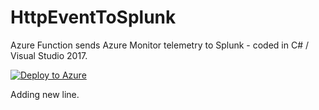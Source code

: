 # HttpEventToSplunk

Azure Function sends Azure Monitor telemetry to Splunk - coded in C# / Visual Studio 2017.

[![Deploy to Azure](http://azuredeploy.net/deploybutton.png)](https://portal.azure.com/#create/Microsoft.Template/uri/https%3A%2F%2Fraw.githubusercontent.com%2Fjyomishra%2FHttpEventToSplunk%2Fmain%2FazureDeploy.json)  

Adding new line.
